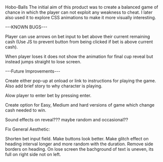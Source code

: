Hobo-Balls
The initial aim of this product was to create a balanced game of chance in which the player can not exploit any weakness to cheat. I later also used it to explore CSS animations to make it more visually interesting.

---KNOWN BUGS---

Player can use arrows on bet input to bet above their current remaining cash (Use JS to prevent button from being clicked if bet is above current cash).

When player loses it does not show the animation for final cup reveal but instead jumps straight to lose screen.

---Future Improvements---

Create either pop-up at onload or link to instructions for playing the game. Also add brief story to why character is playing.

Alow player to enter bet by pressing enter.

Create option for Easy, Medium and hard versions of game which change cash needed to win.

Sound effects on reveal??? maybe random and occasional??

Fix General Aesthetic:

Shorten bet input field. Make buttons look better. Make glitch effect on heading interval longer and more random with the duration. Remove side borders on heading. On lose screen the bachground of text is uneven, its full on right side not on left.
